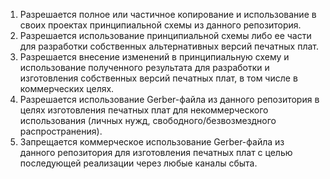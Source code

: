 1. Разрешается полное или частичное копирование и использование в своих проектах принципиальной схемы из данного репозитория.
2. Разрешается использование принципиальной схемы либо ее части для разработки собственных альтернативных версий печатных плат.
3. Разрешается внесение изменений в принципиальную схему и использование полученного результата для разработки и изготовления собственных версий печатных плат, в том числе в коммерческих целях.
3. Разрешается использование Gerber-файла из данного репозитория в целях изготовления печатных плат для некоммерческого использования (личных нужд, свободного/безвозмездного распространения).
4. Запрещается коммерческое использование Gerber-файла из данного репозитория для изготовления печатных плат с целью последующей реализации через любые каналы сбыта.
